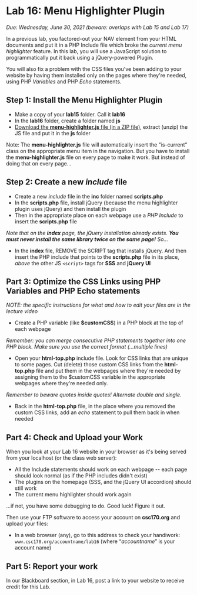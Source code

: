 # Lab 16: Menu Highlighter Plugin
*Due: Wednesday, June 30, 2021 (beware: overlaps with Lab 15 and Lab 17)*

In a previous lab, you factored-out your NAV element from your HTML documents and put it in a PHP Include file which broke the *current menu highlighter* feature.  In this lab, you will use a JavaScript solution to programmatically put it back using a jQuery-powered Plugin.

You will also fix a problem with the CSS files you've been adding to your website by having them installed only on the pages where they're needed, using PHP *Variables* and PHP *Echo* statements.

## Step 1: Install the Menu Highlighter Plugin

- Make a copy of your **lab15** folder.  Call it **lab16**
- In the **lab16** folder, create a folder named **js**
- [Download the **menu-highlighter.js** file (in a ZIP file)](menu-highlighter.zip), extract (unzip) the JS file and put it in the **js** folder 

Note:  The **menu-highlighter.js** file will automatically insert the "is-current" class on the appropriate menu item in the navigation.  But you have to install the **menu-highlighter.js** file on every page to make it work.  But instead of doing that on every page…

## Step 2: Create a new *include* file

- Create a new *include* file in the **inc** folder named **scripts.php** 
- In the **scripts.php** file, install jQuery (because the menu highlighter plugin uses jQuery) and then install the plugin
- Then in the appropriate place on each webpage use a *PHP Include* to insert the **scripts.php** file

*Note that on the **index** page, the jQuery installation already exists.  **You must never install the same library twice on the same page!**  So…*

- In the **index** file, REMOVE the SCRIPT tag that installs jQuery.  And then insert the PHP include that points to the **scripts.php** file in its place, *above* the other JS `<script>` tags for **SSS** and **jQuery UI**

## Part 3: Optimize the CSS Links using PHP Variables and PHP Echo statements

*NOTE: the specific instructions for what and how to edit your files are in the lecture video*

- Create a PHP variable (like **$customCSS**) in a PHP block at the top of each webpage

*Remember: you can merge consecutive PHP statements together into one PHP block. Make sure you use the correct format (...multiple lines)*

- Open your **html-top.php** include file.  Look for CSS links that are unique to some pages. Cut (delete) those custom CSS links from the **html-top.php** file and put them in the webpages where they're needed by assigning them to the $customCSS variable in the appropriate webpages where they're needed only.

*Remember to beware quotes inside quotes!  Alternate double and single.*

- Back in the **html-top.php** file, in the place where you removed the custom CSS links, add an *echo* statement to pull them back in when needed


## Part 4: Check and Upload your Work

When you look at your Lab 16 website in your browser as it's being served from your localhost (or the class web server):

- All the Include statements should work on each webpage -- each page should look normal (as if the PHP includes didn't exist)
- The plugins on the homepage (SSS, and the jQuery UI accordion) should still work
- The current menu highlighter should work again

…if not, you have some debugging to do.  Good luck!  Figure it out.

Then use your FTP software to access your account on **csc170.org** and upload your files:

- In a web browser (any), go to this address to check your handiwork: 
		`www.csc170.org/accountname/lab16`
	(where “*accountname*” is your account name)

## Part 5:  Report your work

In our Blackboard section, in Lab 16, post a link to your website to receive credit for this Lab.